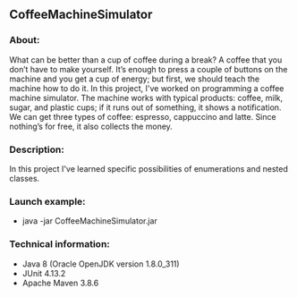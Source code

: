 ## CoffeeMachineSimulator
### About:
What can be better than a cup of coffee during a break? A coffee that you don’t have to make yourself. 
It’s enough to press a couple of buttons on the machine and you get a cup of energy; but first, we 
should teach the machine how to do it. In this project, I've worked on programming a coffee machine 
simulator. The machine works with typical products: coffee, milk, sugar, and plastic cups; 
if it runs out of something, it shows a notification. We can get three types of coffee: espresso, 
cappuccino and latte. Since nothing’s for free, it also collects the money.
### Description:
In this project I've learned specific possibilities of enumerations and nested classes.
### Launch example:
* java -jar CoffeeMachineSimulator.jar
### Technical information:
* Java 8 (Oracle OpenJDK version 1.8.0_311)
* JUnit 4.13.2
* Apache Maven 3.8.6
